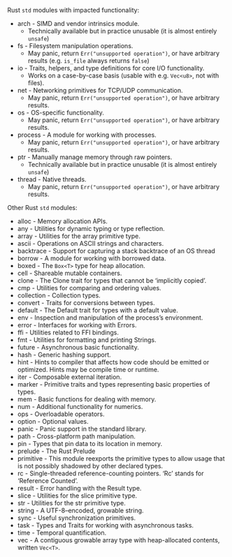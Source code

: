 Rust `std` modules with impacted functionality:
- arch - SIMD and vendor intrinsics module.
    - Technically available but in practice unusable (it is almost entirely `unsafe`)
- fs - Filesystem manipulation operations.
    - May panic, return `Err("unsupported operation")`, or have arbitrary results (e.g. `is_file` always returns `false`)
- io - Traits, helpers, and type definitions for core I/O functionality.
    - Works on a case-by-case basis (usable with e.g. `Vec<u8>`, not with files).
- net - Networking primitives for TCP/UDP communication.
    - May panic, return `Err("unsupported operation")`, or have arbitrary results.
- os - OS-specific functionality.
    - May panic, return `Err("unsupported operation")`, or have arbitrary results.
- process - A module for working with processes.
    - May panic, return `Err("unsupported operation")`, or have arbitrary results.
- ptr - Manually manage memory through raw pointers.
    - Technically available but in practice unusable (it is almost entirely `unsafe`)
- thread - Native threads.
    - May panic, return `Err("unsupported operation")`, or have arbitrary results.


Other Rust `std` modules:
- alloc - Memory allocation APIs.
- any - Utilities for dynamic typing or type reflection.
- array - Utilities for the array primitive type.
- ascii - Operations on ASCII strings and characters.
- backtrace - Support for capturing a stack backtrace of an OS thread
- borrow - A module for working with borrowed data.
- boxed - The `Box<T>` type for heap allocation.
- cell - Shareable mutable containers.
- clone - The Clone trait for types that cannot be ‘implicitly copied’.
- cmp - Utilities for comparing and ordering values.
- collection - Collection types.
- convert - Traits for conversions between types.
- default - The Default trait for types with a default value.
- env - Inspection and manipulation of the process’s environment.
- error - Interfaces for working with Errors.
- ffi - Utilities related to FFI bindings.
- fmt - Utilities for formatting and printing Strings.
- future - Asynchronous basic functionality.
- hash - Generic hashing support.
- hint - Hints to compiler that affects how code should be emitted or optimized. Hints may be compile time or runtime.
- iter - Composable external iteration.
- marker - Primitive traits and types representing basic properties of types.
- mem - Basic functions for dealing with memory.
- num - Additional functionality for numerics.
- ops - Overloadable operators.
- option - Optional values.
- panic - Panic support in the standard library.
- path - Cross-platform path manipulation.
- pin - Types that pin data to its location in memory.
- prelude - The Rust Prelude
- primitive - This module reexports the primitive types to allow usage that is not possibly shadowed by other declared types.
- rc - Single-threaded reference-counting pointers. ‘Rc’ stands for ‘Reference Counted’.
- result - Error handling with the Result type.
- slice - Utilities for the slice primitive type.
- str - Utilities for the str primitive type.
- string - A UTF-8–encoded, growable string.
- sync - Useful synchronization primitives.
- task - Types and Traits for working with asynchronous tasks.
- time - Temporal quantification.
- vec - A contiguous growable array type with heap-allocated contents, written `Vec<T>`.
